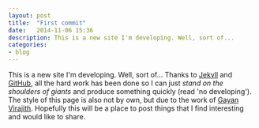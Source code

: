 ```yaml
---
layout: post
title:  "First commit"
date:   2014-11-06 15:36
description: This is a new site I'm developing. Well, sort of...
categories:
- blog
---
```


This is a new site I'm developing. Well, sort of... Thanks to [Jekyll][jekyll] and [GitHub][git], all the hard work has been done so I can just *stand on the shoulders of giants* and produce something quickly (read 'no developing'). The style of this page is also not by own, but due to the work of [Gayan Virajith][gv]. Hopefully this will be a place to post things that I find interesting and would like to share. 

[jekyll]: http://http://jekyllrb.com/
[git]: http://github.com
[gv]: https://github.com/gayanvirajith/harmony